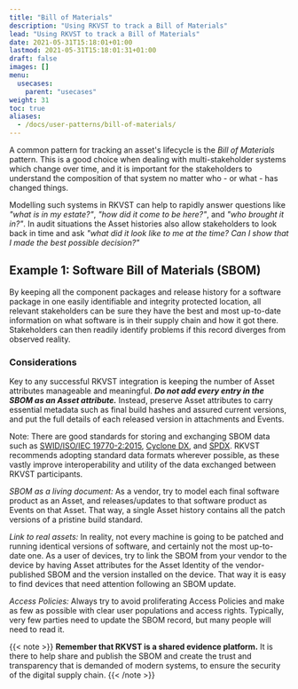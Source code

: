 ```yaml
---
title: "Bill of Materials"
description: "Using RKVST to track a Bill of Materials"
lead: "Using RKVST to track a Bill of Materials"
date: 2021-05-31T15:18:01+01:00
lastmod: 2021-05-31T15:18:01:31+01:00
draft: false
images: []
menu:
  usecases:
    parent: "usecases"
weight: 31
toc: true
aliases:
  - /docs/user-patterns/bill-of-materials/
---
```


A common pattern for tracking an asset's lifecycle is the *Bill of Materials* pattern. This is a good choice when dealing with multi-stakeholder systems which change over time, and it is important for the stakeholders to understand the composition of that system no matter who - or what - has changed things.

Modelling such systems in RKVST can help to rapidly answer questions like _"what is in my estate?"_, _"how did it come to be here?"_, and _"who brought it in?"_. In audit situations the Asset histories also allow stakeholders to look back in time and ask _"what did it look like to me at the time? Can I show that I made the best possible decision?"_

## Example 1: Software Bill of Materials (SBOM)

By keeping all the component packages and release history for a software package in one easily identifiable and integrity protected location, all relevant stakeholders can be sure they have the best and most up-to-date information on what software is in their supply chain and how it got there. Stakeholders can then readily identify problems if this record diverges from observed reality.

### Considerations

Key to any successful RKVST integration is keeping the number of Asset attributes manageable and meaningful. ***Do not add every entry in the SBOM as an Asset attribute.*** Instead, preserve Asset attributes to carry essential metadata such as final build hashes and assured current versions, and put the full details of each released version in attachments and Events. 

Note: There are good standards for storing and exchanging SBOM data such as [SWID/ISO/IEC 19770-2:2015](https://nvlpubs.nist.gov/nistpubs/ir/2016/NIST.IR.8060.pdf "NIST IR 8060"), [Cyclone DX](https://cyclonedx.org "Cyclone DX Homepage"), and [SPDX](https://spdx.github.io/spdx-spec/ "SPDX Specification"). RKVST recommends adopting standard data formats wherever possible, as these vastly improve interoperability and utility of the data exchanged between RKVST participants.

_SBOM as a living document:_ As a vendor, try to model each final software product as an Asset, and releases/updates to that software product as Events on that Asset. That way, a single Asset history contains all the patch versions of a pristine build standard.

_Link to real assets:_ In reality, not every machine is going to be patched and running identical versions of software, and certainly not the most up-to-date one. As a user of devices, try to link the SBOM from your vendor to the device by having Asset attributes for the Asset Identity of the vendor-published SBOM and the version installed on the device. That way it is easy to find devices that need attention following an SBOM update.

_Access Policies:_ Always try to avoid proliferating Access Policies and make as few as possible with clear user populations and access rights. Typically, very few parties need to update the SBOM record, but many people will need to read it.

{{< note >}}
**Remember that RKVST is a shared evidence platform.** It is there to help share and publish the SBOM and create the trust and transparency that is demanded of modern systems, to ensure the security of the digital supply chain.
{{< /note >}}